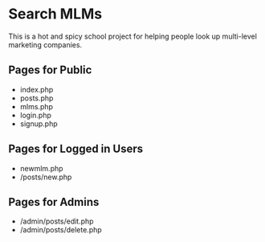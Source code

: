 # Search MLMs
This is a hot and spicy school project for helping people look up multi-level marketing companies.

## Pages for Public
- index.php
- posts.php
- mlms.php
- login.php
- signup.php

## Pages for Logged in Users
- newmlm.php
- /posts/new.php

## Pages for Admins
- /admin/posts/edit.php
- /admin/posts/delete.php